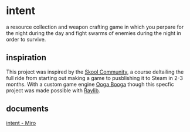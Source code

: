 # intent
a resource collection and weapon crafting game in which you perpare for the night during the day and fight swarms of enemies during the night in order to survive.

## inspiration
This project was inspired by the [Skool Community](https://www.skool.com/game-dev), a course deltailing the full ride from starting out making a game to pusblishing it to Steam in 2-3 months. With a custom game engine [Ooga Booga](https://github.com/alpinestudios/oogabooga) though this specfic project was made possible with [Raylib](https://github.com/raysan5/raylib).

## documents
[intent - Miro](https://miro.com/app/board/uXjVKiODs3M=/?share_link_id=660704534650)
